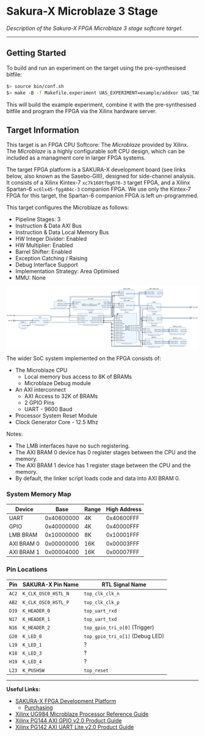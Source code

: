 
# Sakura-X Microblaze 3 Stage

*Description of the Sakura-X FPGA Microblaze 3 stage softcore target.*

---

## Getting Started

To build and run an experiment on the target using the pre-synthesised
bitfile:

```sh
$> source bin/conf.sh
$> make -B -f Makefile.experiment UAS_EXPERIMENT=example/addxor UAS_TARGET=sakurax_mb3 program
```

This will build the example experiment, combine it with the pre-synthesised
bitfile and program the FPGA via the Xilinx hardware server.

## Target Information

This target is an FPGA CPU Softcore: The *Microblaze* provided by Xilinx.
The *Microblaze* is a highly configurable soft CPU design, which can be
included as a managment core in larger FPGA systems.

The target FPGA platform is a SAKURA-X development board
(see links below, also known as the Sasebo-GIII),
designed for side-channel analysis.
It consists of a Xilinx Kintex-7 `xc7k160tfbg676-3` target FPGA, and a
Xilinx Spartan-6 `xc6lx45-fgg484c-3` companion FPGA.
We use only the Kintex-7 FPGA for this target, the Spartan-6 companion FPGA
is left un-programmed.

This target configures the Microblaze as follows:
- Pipeline Stages: 3
- Instruction & Data AXI Bus
- Instruction & Data Local Memory Bus
- HW Integer Divider: Enabled
- HW Multiplier: Enabled
- Barrel Shifter: Enabled
- Exception Catching / Raising
- Debug Interface Support
- Implementation Strategy: Area Optimised
- MMU: None

![System Block Diagram](block-diagram.png)

The wider SoC system implemented on the FPGA consists of:
- The Microblaze CPU
  - Local memory bus access to 8K of BRAMs
  - Microblaze Debug module
- An AXI interconnect
  - AXI Access to 32K of BRAMs
  - 2 GPIO Pins
  - UART - 9600 Baud
- Processor System Reset Module
- Clock Generator Core - 12.5 Mhz

Notes:
- The LMB interfaces have no such registering.
- The AXI BRAM 0 device has 0 register stages between the CPU and the memory.
- The AXI BRAM 1 device has 1 register stage between the CPU and the memory. 
- By default, the linker script loads code and data into AXI BRAM 0.

### System Memory Map

Device      | Base          | Range    | High Address
------------|---------------|----------|----------------
UART        | 0x40600000    |  4K      | 0x40600FFF
GPIO        | 0x40000000    |  4K      | 0x40000FFF
LMB BRAM    | 0x10000000    |  8K      | 0x10001FFF
AXI BRAM 0  | 0x00000000    | 16K      | 0x00003FFF
AXI BRAM 1  | 0x00004000    | 16K      | 0x00007FFF

### Pin Locations

Pin     | SAKURA-X Pin Name     | RTL Signal Name
--------|-----------------------|-----------------------------------------------
`AC2`   | `K_CLK_OSC0_HSTL_N`   | `top_clk_clk_n`
`AB2`   | `K_CLK_OSC0_HSTL_P`   | `top_clk_clk_p`
`D19`   | `K_HEADER_0`          | `top_uart_rxd`
`N17`   | `K_HEADER_1`          | `top_uart_txd`
`N16`   | `K_HEADER_2`          | `top_gpio_tri_o[0]` (Trigger)
`G20`   | `K_LED_0`             | `top_gpio_tri_o[1]` (Debug LED)
`L19`   | `K_LED_1`             | ?
`K18`   | `K_LED_3`             | ?
`H19`   | `K_LED_4`             | ?
`L23`   | `K_PUSHSW`            | `top_reset`

---

**Useful Links:**
- [SAKURA-X FPGA Development Platform](http://satoh.cs.uec.ac.jp/SAKURA/hardware/SAKURA-X.html)
  - [Purchasing](http://www.troche.com/sakura/order.html)
- [Xilinx UG984 Microblaze Processor Reference Guide](https://www.xilinx.com/support/documentation/sw_manuals/xilinx2018_3/ug984-vivado-microblaze-ref.pdf)
- [Xilinx PG144 AXI GPIO v2.0 Product Guide](https://www.xilinx.com/support/documentation/ip_documentation/axi_gpio/v2_0/pg144-axi-gpio.pdf)
- [Xilinx PG142 AXI UART Lite v2.0 Product Guide](https://www.xilinx.com/support/documentation/ip_documentation/axi_uartlite/v2_0/pg142-axi-uartlite.pdf)
